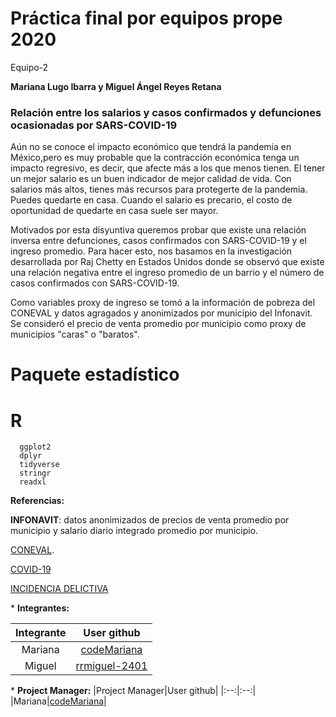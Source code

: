 # Práctica final por equipos prope 2020 
  Equipo-2
  
**Mariana Lugo Ibarra y Miguel Ángel Reyes Retana** 

### Relación entre los salarios y casos confirmados y defunciones ocasionadas por SARS-COVID-19 ###

Aún no se conoce el impacto económico que tendrá la pandemia en México,pero es muy probable que la contracción económica tenga un impacto regresivo, es decir, que afecte más a los que menos tienen. El tener un mejor salario es un buen indicador de mejor calidad de vida. Con salarios más altos, tienes más recursos para protegerte de la pandemia. Puedes quedarte en casa. Cuando el salario es precario, el costo de oportunidad de quedarte en casa suele ser mayor. 

Motivados por esta disyuntiva queremos probar que existe una relación inversa entre defunciones, casos confirmados con SARS-COVID-19 y el ingreso promedio. Para hacer esto, nos basamos en la investigación desarrollada por Raj Chetty en Estados Unidos donde se observó que existe una relación negativa entre el ingreso promedio de un barrio y el número de casos confirmados con SARS-COVID-19. 

Como variables proxy de ingreso se tomó a la información de pobreza del CONEVAL y datos agragados y anonimizados por municipio del Infonavit. Se consideró el precio de venta promedio por municipio como proxy de municipios "caras" o "baratos".

# Paquete estadístico

#    **R**
      ggplot2
      dplyr
      tidyverse
      stringr
      readxl

**Referencias:** 

**INFONAVIT**: datos anonimizados de precios de venta promedio por municipio y salario diario integrado promedio por municipio.

[CONEVAL](https://www.coneval.org.mx/Medicion/Paginas/AE_pobreza_municipal.aspx). 

[COVID-19](https://coronavirus.gob.mx/datos/)

[INCIDENCIA DELICTIVA](https://www.gob.mx/sesnsp/acciones-y-programas/incidencia-delictiva-87005?idiom=es)

\* **Integrantes:**

|Integrante|User github|
|:--:|:--:|
|Mariana|[codeMariana](https://github.com/codeMariana)|
|Miguel|[rrmiguel-2401](https://github.com/rrmiguel-2401)|

\* **Project Manager:**
|Project Manager|User github|
|:--:|:--:|
|Mariana|[codeMariana](https://github.com/codeMariana)|



